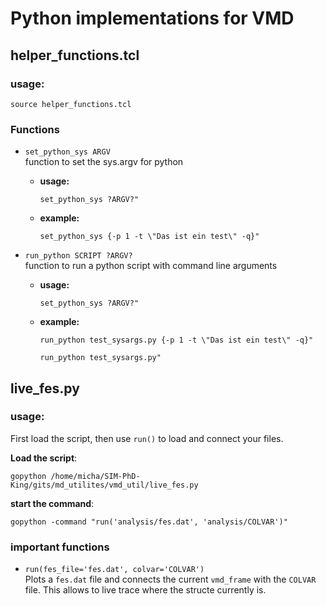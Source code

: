 # Python implementations for VMD

## helper_functions.tcl
### usage:
```
source helper_functions.tcl
```
### Functions
* `set_python_sys ARGV` <br>
function to set the sys.argv for python
    * **usage:** <br>
        ```
        set_python_sys ?ARGV?"
        ```
    * **example:**
        ```
        set_python_sys {-p 1 -t \"Das ist ein test\" -q}"
        ```

* `run_python SCRIPT ?ARGV?` <br>
function to run a python script with command line arguments
    * **usage:** <br>
        ```
        set_python_sys ?ARGV?"
        ```
    * **example:**
        ```
        run_python test_sysargs.py {-p 1 -t \"Das ist ein test\" -q}"

        run_python test_sysargs.py"
        ```

## live_fes.py
### usage:
First load the script, then use ``run()`` to load and connect your files.

**Load the script**:
```
gopython /home/micha/SIM-PhD-King/gits/md_utilites/vmd_util/live_fes.py
```

**start the command**:
```
gopython -command "run('analysis/fes.dat', 'analysis/COLVAR')"
```

### important functions

* `run(fes_file='fes.dat', colvar='COLVAR')` <br>
    Plots a `fes.dat` file and
    connects the current ``vmd_frame`` with the ``COLVAR`` file.
    This allows to live trace where the structe currently is.